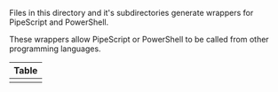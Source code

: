 Files in this directory and it's subdirectories generate wrappers for PipeScript and PowerShell.

These wrappers allow PipeScript or PowerShell to be called from other programming languages.


|Table|
|-----|
||


